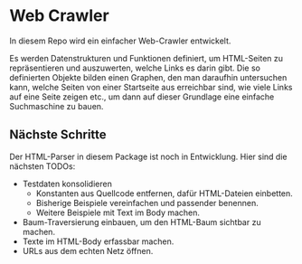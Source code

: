 # Web Crawler

In diesem Repo wird ein einfacher Web-Crawler entwickelt.

Es werden Datenstrukturen und Funktionen definiert, um HTML-Seiten zu repräsentieren
und auszuwerten, welche Links es darin gibt.
Die so definierten Objekte bilden einen Graphen, den man daraufhin untersuchen kann,
welche Seiten von einer Startseite aus erreichbar sind, wie viele Links auf eine Seite
zeigen etc., um dann auf dieser Grundlage eine einfache Suchmaschine zu bauen.

## Nächste Schritte

Der HTML-Parser in diesem Package ist noch in Entwicklung.
Hier sind die nächsten TODOs:

* Testdaten konsolidieren
  * Konstanten aus Quellcode entfernen, dafür HTML-Dateien einbetten.
  * Bisherige Beispiele vereinfachen und passender benennen.
  * Weitere Beispiele mit Text im Body machen.
* Baum-Traversierung einbauen, um den HTML-Baum sichtbar zu machen.
* Texte im HTML-Body erfassbar machen.
* URLs aus dem echten Netz öffnen.
